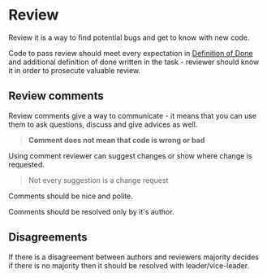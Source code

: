 # Review
Review it is a way to find potential bugs and get to know with new code.

Code to pass review should meet every expectation in [Definition of Done](definition_of_done.md) and additional definition of done written in the task - reviewer should know it in order to prosecute valuable review.

## Review comments
Review comments give a way to communicate - it means that you can use them to ask questions, discuss and give advices as well.
> **Comment does not mean that code is wrong or bad**

Using comment reviewer can suggest changes or show where change is requested.
> Not every suggestion is a change request

Comments should be nice and polite.

Comments should be resolved only by it's author.

## Disagreements
If there is a disagreement between authors and reviewers majority decides if there is no majority then it should be resolved with leader/vice-leader.
